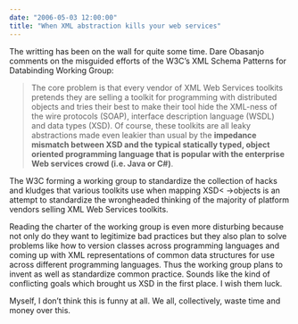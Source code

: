 ```yaml
---
date: "2006-05-03 12:00:00"
title: "When XML abstraction kills your web services"
---
```




The writting has been on the wall for quite some time. Dare Obasanjo comments on the misguided efforts of the W3C&rsquo;s XML Schema Patterns for Databinding Working Group:

> The core problem is that every vendor of XML Web Services toolkits pretends they are selling a toolkit for programming with distributed objects and tries their best to make their tool hide the XML-ness of the wire protocols (SOAP), interface description language (WSDL) and data types (XSD). Of course, these toolkits are all leaky abstractions made even leakier than usual by the __impedance mismatch between XSD and the typical statically typed, object oriented programming language that is popular with the enterprise Web services crowd (i.e. Java or C#)__.

The W3C forming a working group to standardize the collection of hacks and kludges that various toolkits use when mapping XSD< ->objects is an attempt to standardize the wrongheaded thinking of the majority of platform vendors selling XML Web Services toolkits. 

Reading the charter of the working group is even more disturbing because not only do they want to legitimize bad practices but they also plan to solve problems like how to version classes across programming languages and coming up with XML representations of common data structures for use across different programming languages. Thus the working group plans to invent as well as standardize common practice. Sounds like the kind of conflicting goals which brought us XSD in the first place. I wish them luck.


Myself, I don&rsquo;t think this is funny at all. We all, collectively, waste time and money over this.

